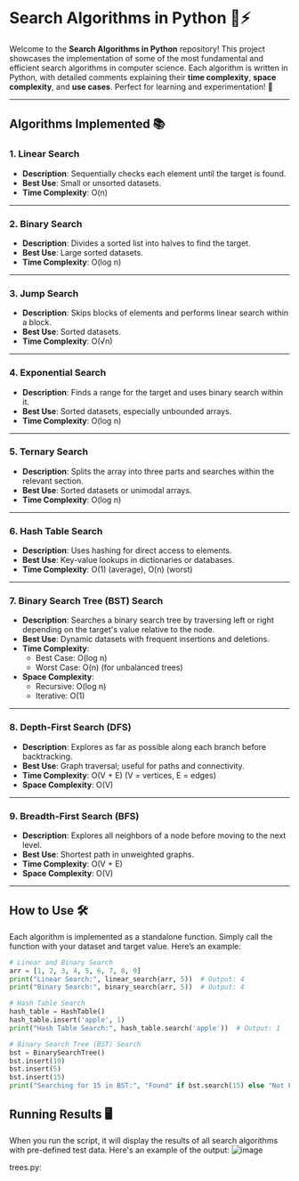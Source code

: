 # **Search Algorithms in Python 🧠⚡**

Welcome to the **Search Algorithms in Python** repository! This project showcases the implementation of some of the most fundamental and efficient search algorithms in computer science. Each algorithm is written in Python, with detailed comments explaining their **time complexity**, **space complexity**, and **use cases**. Perfect for learning and experimentation! 🚀

---

## **Algorithms Implemented 📚**

### **1. Linear Search**
- **Description**: Sequentially checks each element until the target is found.
- **Best Use**: Small or unsorted datasets.
- **Time Complexity**: O(n)

---

### **2. Binary Search**
- **Description**: Divides a sorted list into halves to find the target.
- **Best Use**: Large sorted datasets.
- **Time Complexity**: O(log n)

---

### **3. Jump Search**
- **Description**: Skips blocks of elements and performs linear search within a block.
- **Best Use**: Sorted datasets.
- **Time Complexity**: O(√n)

---

### **4. Exponential Search**
- **Description**: Finds a range for the target and uses binary search within it.
- **Best Use**: Sorted datasets, especially unbounded arrays.
- **Time Complexity**: O(log n)

---

### **5. Ternary Search**
- **Description**: Splits the array into three parts and searches within the relevant section.
- **Best Use**: Sorted datasets or unimodal arrays.
- **Time Complexity**: O(log n)

---

### **6. Hash Table Search**
- **Description**: Uses hashing for direct access to elements.
- **Best Use**: Key-value lookups in dictionaries or databases.
- **Time Complexity**: O(1) (average), O(n) (worst)

---

### **7. Binary Search Tree (BST) Search**
- **Description**: Searches a binary search tree by traversing left or right depending on the target's value relative to the node.
- **Best Use**: Dynamic datasets with frequent insertions and deletions.
- **Time Complexity**: 
  - Best Case: O(log n)
  - Worst Case: O(n) (for unbalanced trees)
- **Space Complexity**: 
  - Recursive: O(log n)
  - Iterative: O(1)

---

### **8. Depth-First Search (DFS)**
- **Description**: Explores as far as possible along each branch before backtracking.
- **Best Use**: Graph traversal; useful for paths and connectivity.
- **Time Complexity**: O(V + E) (V = vertices, E = edges)
- **Space Complexity**: O(V)

---

### **9. Breadth-First Search (BFS)**
- **Description**: Explores all neighbors of a node before moving to the next level.
- **Best Use**: Shortest path in unweighted graphs.
- **Time Complexity**: O(V + E)
- **Space Complexity**: O(V)

---

## **How to Use 🛠️**



Each algorithm is implemented as a standalone function. Simply call the function with your dataset and target value. Here’s an example:

```python
# Linear and Binary Search
arr = [1, 2, 3, 4, 5, 6, 7, 8, 9]
print("Linear Search:", linear_search(arr, 5))  # Output: 4
print("Binary Search:", binary_search(arr, 5))  # Output: 4

# Hash Table Search
hash_table = HashTable()
hash_table.insert('apple', 1)
print("Hash Table Search:", hash_table.search('apple'))  # Output: 1

# Binary Search Tree (BST) Search
bst = BinarySearchTree()
bst.insert(10)
bst.insert(5)
bst.insert(15)
print("Searching for 15 in BST:", "Found" if bst.search(15) else "Not Found")  # Output: Found

```

## Running Results 🖥️

When you run the script, it will display the results of all search algorithms with pre-defined test data. Here's an example of the output:
![image](https://github.com/user-attachments/assets/14afe147-cad1-451f-84f4-9405eec44590)

trees.py:

